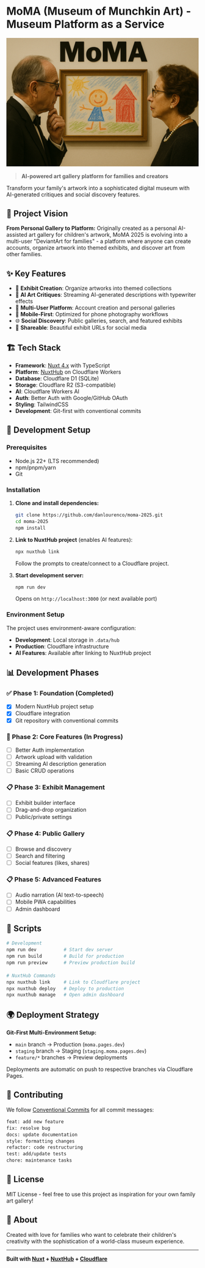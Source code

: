 # MoMA (Museum of Munchkin Art) - Museum Platform as a Service

![MoMA 2025 - Where children's art meets museum sophistication](public/moma-hero.png)

> **AI-powered art gallery platform for families and creators**

Transform your family's artwork into a sophisticated digital museum with AI-generated critiques and social discovery features.

## 🎯 Project Vision

**From Personal Gallery to Platform:** Originally created as a personal AI-assisted art gallery for children's artwork, MoMA 2025 is evolving into a multi-user "DeviantArt for families" - a platform where anyone can create accounts, organize artwork into themed exhibits, and discover art from other families.

## ✨ Key Features

- 🎨 **Exhibit Creation**: Organize artworks into themed collections
- 🤖 **AI Art Critiques**: Streaming AI-generated descriptions with typewriter effects
- 👥 **Multi-User Platform**: Account creation and personal galleries
- 📱 **Mobile-First**: Optimized for phone photography workflows
- 🌐 **Social Discovery**: Public galleries, search, and featured exhibits
- 🔗 **Shareable**: Beautiful exhibit URLs for social media

## 🏗️ Tech Stack

- **Framework**: [Nuxt 4.x](https://nuxt.com/) with TypeScript
- **Platform**: [NuxtHub](https://hub.nuxt.com/) on Cloudflare Workers
- **Database**: Cloudflare D1 (SQLite)
- **Storage**: Cloudflare R2 (S3-compatible)
- **AI**: Cloudflare Workers AI
- **Auth**: Better Auth with Google/GitHub OAuth
- **Styling**: TailwindCSS
- **Development**: Git-first with conventional commits

## 🚀 Development Setup

### Prerequisites

- Node.js 22+ (LTS recommended)
- npm/pnpm/yarn
- Git

### Installation

1. **Clone and install dependencies:**
   ```bash
   git clone https://github.com/danlourenco/moma-2025.git
   cd moma-2025
   npm install
   ```

2. **Link to NuxtHub project** (enables AI features):
   ```bash
   npx nuxthub link
   ```
   Follow the prompts to create/connect to a Cloudflare project.

3. **Start development server:**
   ```bash
   npm run dev
   ```
   Opens on `http://localhost:3000` (or next available port)

### Environment Setup

The project uses environment-aware configuration:
- **Development**: Local storage in `.data/hub`
- **Production**: Cloudflare infrastructure
- **AI Features**: Available after linking to NuxtHub project

## 📊 Development Phases

### ✅ Phase 1: Foundation (Completed)
- [x] Modern NuxtHub project setup
- [x] Cloudflare integration
- [x] Git repository with conventional commits

### 🚧 Phase 2: Core Features (In Progress)  
- [ ] Better Auth implementation
- [ ] Artwork upload with validation
- [ ] Streaming AI description generation
- [ ] Basic CRUD operations

### 📋 Phase 3: Exhibit Management
- [ ] Exhibit builder interface
- [ ] Drag-and-drop organization
- [ ] Public/private settings

### 📋 Phase 4: Public Gallery
- [ ] Browse and discovery
- [ ] Search and filtering
- [ ] Social features (likes, shares)

### 📋 Phase 5: Advanced Features
- [ ] Audio narration (AI text-to-speech)
- [ ] Mobile PWA capabilities
- [ ] Admin dashboard

## 🔧 Scripts

```bash
# Development
npm run dev          # Start dev server
npm run build        # Build for production
npm run preview      # Preview production build

# NuxtHub Commands
npx nuxthub link     # Link to Cloudflare project
npx nuxthub deploy   # Deploy to production
npx nuxthub manage   # Open admin dashboard
```

## 🌍 Deployment Strategy

**Git-First Multi-Environment Setup:**
- `main` branch → Production (`moma.pages.dev`)
- `staging` branch → Staging (`staging.moma.pages.dev`)  
- `feature/*` branches → Preview deployments

Deployments are automatic on push to respective branches via Cloudflare Pages.

## 📝 Contributing

We follow [Conventional Commits](https://conventionalcommits.org/) for all commit messages:

```bash
feat: add new feature
fix: resolve bug
docs: update documentation
style: formatting changes
refactor: code restructuring
test: add/update tests
chore: maintenance tasks
```

## 📄 License

MIT License - feel free to use this project as inspiration for your own family art gallery!

## 🎨 About

Created with love for families who want to celebrate their children's creativity with the sophistication of a world-class museum experience.

---

**Built with [Nuxt](https://nuxt.com/) + [NuxtHub](https://hub.nuxt.com/) + [Cloudflare](https://cloudflare.com/)**
